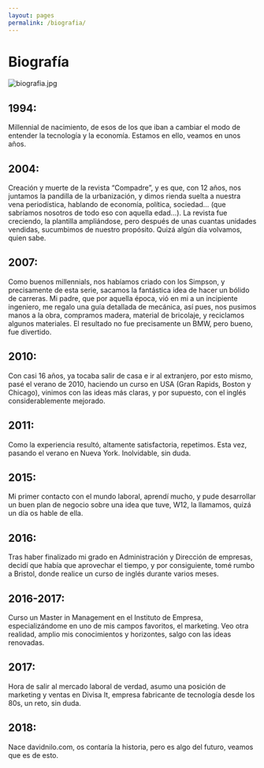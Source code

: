 ```yaml
---
layout: pages
permalink: /biografia/
---
```

# Biografía

![biografia.jpg]({{site.baseurl}}/media/biografia.jpg)

## 1994:

Millennial de nacimiento, de esos de los que iban a cambiar el modo de entender la tecnología y la economía. Estamos en ello, veamos en unos años.

## 2004:

Creación y muerte de la revista “Compadre”, y es que, con 12 años, nos juntamos la pandilla de la urbanización, y dimos rienda suelta a nuestra vena periodística, hablando de economía, política, sociedad… (que sabríamos nosotros de todo eso con aquella edad…). La revista fue creciendo, la plantilla ampliándose, pero después de unas cuantas unidades vendidas, sucumbimos de nuestro propósito. Quizá algún día volvamos, quien sabe.

## 2007:

Como buenos millennials, nos habíamos criado con los Simpson, y precisamente de esta serie, sacamos la fantástica idea de hacer un bólido de carreras. Mi padre, que por aquella época, vió en mi a un incipiente ingeniero, me regalo una guía detallada de mecánica, así pues, nos pusimos manos a la obra, compramos madera, material de bricolaje, y reciclamos algunos materiales. El resultado no fue precisamente un BMW, pero bueno, fue divertido.

## 2010:

Con casi 16 años, ya tocaba salir de casa e ir al extranjero, por esto mismo, pasé el verano de 2010, haciendo un curso en USA (Gran Rapids, Boston y Chicago), vinimos con las ideas más claras, y por supuesto, con el inglés considerablemente mejorado.

## 2011:

Como la experiencia resultó, altamente satisfactoria, repetimos. Esta vez, pasando el verano en Nueva York. Inolvidable, sin duda.

## 2015:

Mi primer contacto con el mundo laboral, aprendí mucho, y pude desarrollar un buen plan de negocio sobre una idea que tuve, W12, la llamamos, quizá un día os hable de ella.

## 2016:

Tras haber finalizado mi grado en Administración y Dirección de empresas, decidí que había que aprovechar el tiempo, y por consiguiente, tomé rumbo a Bristol, donde realice un curso de inglés durante varios meses.

## 2016-2017:

Curso un Master in Management en el Instituto de Empresa, especializándome en uno de mis campos favoritos, el marketing. Veo otra realidad, amplio mis conocimientos y horizontes, salgo con las ideas renovadas.

## 2017:

Hora de salir al mercado laboral de verdad, asumo una posición de marketing y ventas en Divisa It, empresa fabricante de tecnología desde los 80s, un reto, sin duda.

## 2018:

Nace davidnilo.com, os contaría la historia, pero es algo del futuro, veamos que es de esto.
